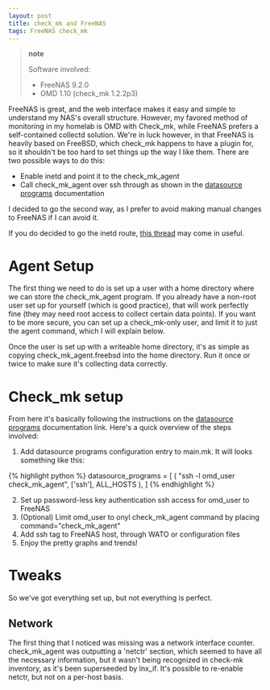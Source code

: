 ```yaml
---
layout: post
title: check_mk and FreeNAS
tags: FreeNAS check_mk
---
```


> **note**
>
> Software involved:
>
> -   FreeNAS 9.2.0
> -   OMD 1.10 (check\_mk 1.2.2p3)

FreeNAS is great, and the web interface makes it easy and simple to
understand my NAS's overall structure. However, my favored method of
monitoring in my homelab is OMD with Check\_mk, while FreeNAS prefers a
self-contained collectd solution. We're in luck however, in that FreeNAS
is heavily based on FreeBSD, which check\_mk happens to have a plugin
for, so it shouldn't be too hard to set things up the way I like them.
There are two possible ways to do this:

-   Enable inetd and point it to the check\_mk\_agent
-   Call check\_mk\_agent over ssh through as shown in the [datasource
    programs](http://mathias-kettner.com/checkmk_datasource_programs.html)
    documentation

I decided to go the second way, as I prefer to avoid making manual
changes to FreeNAS if I can avoid it.

If you do decided to go the inetd route, [this
thread](http://forums.freenas.org/index.php?threads/activation-of-inetd-server.3926/)
may come in useful.

Agent Setup
===========

The first thing we need to do is set up a user with a home directory
where we can store the check\_mk\_agent program. If you already have a
non-root user set up for yourself (which is good practice), that will
work perfectly fine (they may need root access to collect certain data
points). If you want to be more secure, you can set up a check\_mk-only
user, and limit it to just the agent command, which I will explain
below.

Once the user is set up with a writeable home directory, it's as simple
as copying check\_mk\_agent.freebsd into the home directory. Run it once
or twice to make sure it's collecting data correctly.

Check\_mk setup
===============

From here it's basically following the instructions on the [datasource
programs](http://mathias-kettner.com/checkmk_datasource_programs.html)
documentation link. Here's a quick overview of the steps involved:

1.  Add datasource programs configuration entry to main.mk. It will
    looks something like this:

{% highlight python %}
datasource_programs = [
    ( "ssh -l omd_user <IP> check_mk_agent", ['ssh'], ALL_HOSTS ),
]
{% endhighlight %}

2.  Set up password-less key authentication ssh access for omd\_user to
    FreeNAS
3.  (Optional) Limit omd\_user to onyl check\_mk\_agent command by
    placing command="check\_mk\_agent"
4.  Add ssh tag to FreeNAS host, through WATO or configuration files
5.  Enjoy the pretty graphs and trends!

Tweaks
======

So we've got everything set up, but not everything is perfect.

Network
-------

The first thing that I noticed was missing was a network interface
counter. check\_mk\_agent was outputting a 'netctr' section, which
seemed to have all the necessary information, but it wasn't being
recognized in check-mk inventory, as it's been superseeded by lnx\_if.
It's possible to re-enable netctr, but not on a per-host basis.
